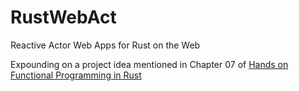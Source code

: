 # RustWebAct
Reactive Actor Web Apps for Rust on the Web

Expounding on a project idea mentioned in Chapter 07 of [Hands on Functional Programming in Rust](https://github.com/PacktPublishing/Hands-On-Functional-Programming-in-RUST)
